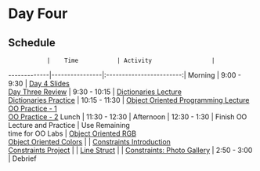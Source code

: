 # Day Four

## Schedule
 	           |	Time           | Activity                 |
-------------|----------------|:------------------------:|
 Morning	    |  9:00 - 9:30   | [Day 4 Slides](https://docs.google.com/presentation/d/1bPqbIBgJXV5kZdzzhluV20vaIxnJbsSKJgYxzB6wYLY/edit?usp=sharing)<br>[Day Three Review](https://github.com/upperlinecode/intro-to-swift/tree/master/day-4/DayThreeReview.playground)
        	    |  9:30 - 10:15  | [Dictionaries Lecture](https://github.com/upperlinecode/intro-to-swift/blob/master/day-4/intro-dictionaries.md)<br>[Dictionaries Practice](https://github.com/upperlinecode/intro-to-swift/tree/master/day-4/DictionariesPractice.playground)
       	     |  10:15 - 11:30 | [Object Oriented Programming Lecture](https://github.com/upperlinecode/intro-to-swift/blob/master/day-4/intro-object-orientation.md)<br>[OO Practice - 1](https://github.com/upperlinecode/intro-to-swift/tree/master/day-4/OOPractice1.playground)<br>[OO Practice - 2](https://github.com/upperlinecode/intro-to-swift/tree/master/day-4/OOPractice2.playground)
 Lunch       |  11:30 - 12:30 | 
 Afternoon   |  12:30 - 1:30  | Finish OO Lecture and Practice
             |  Use Remaining<br>time for OO Labs | [Object Oriented RGB](https://github.com/upperlinecode/intro-to-swift/blob/master/day-4/oo-colors-walkthrough.md)<br>[Object Oriented Colors](https://github.com/upperlinecode/intro-to-swift/tree/master/day-4/ObjectOrientedColors)
       	     |                | [Constraints Introduction](https://github.com/upperlinecode/intro-to-swift/blob/master/day-4/intro-constraints.md)<br>[Constraints Project](https://github.com/upperlinecode/intro-to-swift/tree/master/day-4/ConstraintsIntroduction)
       	     |                | [Line Struct]()
       	     |                | [Constraints: Photo Gallery]()
       	     |  2:50 - 3:00   | Debrief
